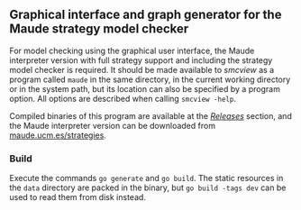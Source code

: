 ## Graphical interface and graph generator for the Maude strategy model checker

For model checking using the graphical user interface, the Maude interpreter version with full strategy support and including the strategy model checker is required. It should be made available to *smcview* as a program called `maude` in the same directory, in the current working directory or in the system path, but its location can also be specified by a program option. All options are described when calling `smcview -help`.

Compiled binaries of this program are available at the *[Releases](https://github.com/ningit/smcview/releases)* section, and the Maude interpreter version can be downloaded from [maude.ucm.es/strategies](http://maude.ucm.es/strategies/#downloads).

### Build

Execute the commands `go generate` and `go build`. The static resources in the `data` directory are packed in the binary, but `go build -tags dev` can be used to read them from disk instead.

